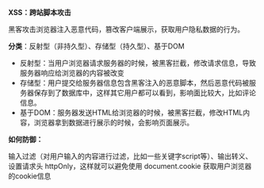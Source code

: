 **XSS：跨站脚本攻击**

黑客攻击浏览器注入恶意代码，篡改客户端展示，获取用户隐私数据的行为。



**分类**：反射型（非持久型）、存储型（持久型）、基于DOM

- 反射型：当用户浏览器请求服务器的时候，被黑客拦截，修改请求信息，导致服务器响应给浏览器的内容被改变
- 存储型：用户提交给服务器信息包含黑客注入的恶意脚本，然后恶意代码被服务器保存到了数据库中，这样其它用户都可以看到，影响面比较大，比如评论信息。
- 基于DOM：服务器发送HTML给浏览器的时候，被黑客拦截，修改HTML内容，浏览器拿到数据进行展示的时候，会影响页面展示。



**如何防御：**

输入过滤（对用户输入的内容进行过滤，比如一些关键字script等）、输出转义、设置请求头 httpOnly，这样就可以避免使用 document.cookie 获取用户浏览器的cookie信息